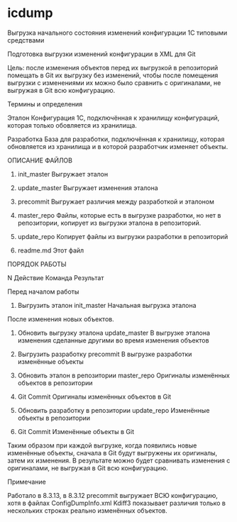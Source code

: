 # icdump
Выгрузка начального состояния изменений конфигурации 1С типовыми средствами 

Подготовка выгрузки изменений конфигурации в XML для Git

Цель:   после изменения объектов перед их выгрузкой в репозиторий помещать в Git их выгрузку без изменений,
        чтобы после помещения выгрузки с изменениями их можно было сравнить с оригиналами,
        не выгружая в Git всю конфигурацию.
        
Термины и определения

Эталон      Конфигурация 1С, подключённая к хранилищу конфигураций, которая только обовляется из хранилища.

Разработка  База для разработки, подключённая к хранилищу, которая обновляется из хранилища и в которой разработчик изменяет объекты.


ОПИСАНИЕ ФАЙЛОВ

1. init_master          Выгружает эталон 

2. update_master        Выгружает изменения эталона 

3. precommit            Выгружает различия между разработкой и эталоном

4. master_repo          Файлы, которые есть в выгрузке разработки, но нет в репозитории, копирует из выгрузки эталона в репозиторий.

5. update_repo          Копирует файлы из выгрузки разработки в репозиторий

6. readme.md            Этот файл


ПОРЯДОК РАБОТЫ

N  Действие                             Команда                 Результат

Перед началом работы

1. Выгрузить эталон                     init_master             Начальная выгрузка эталона

После изменения новых объектов.

1. Обновить выгрузку эталона            update_master           В выгрузке эталона изменения сделанные другими во время изменения объектов

2. Выгрузить разработку                 precommit               В выгрузке разработки изменённые объекты

3. Обновить эталон в репозитории        master_repo             Оригиналы изменённых объектов в репозитории

4. Git Commit                                                   Оригиналы изменённых объектов в Git

5. Обновить разработку в репозитории    update_repo             Изменённые объекты в репозитории

6. Git Commit                                                   Изменённые объекты в Git


Таким образом при каждой выгрузке, когда появились новые изменённые объекты, сначала в Git будут выгружены
их оригиналы, затем их изменения. В результате можно будет сравнивать изменения с оригиналами, 
не выгружая в Git всю конфигурацию.


Примечание

Работало в 8.3.13, в 8.3.12 precommit выгружает ВСЮ конфигурацию, хотя в файлах ConfigDumpInfo.xml
Kdiff3 показывает различия только в нескольких строках реально изменённых объектов.

